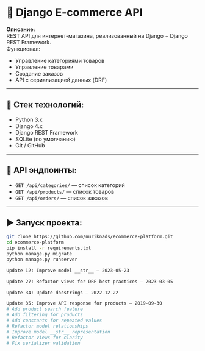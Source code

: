 # 🛒 Django E-commerce API

**Описание:**  
REST API для интернет-магазина, реализованный на Django + Django REST Framework.  
Функционал:
- Управление категориями товаров
- Управление товарами
- Создание заказов
- API с сериализацией данных (DRF)

---

## 🚀 Стек технологий:
- Python 3.x
- Django 4.x
- Django REST Framework
- SQLite (по умолчанию)
- Git / GitHub

---

## 🔗 API эндпоинты:
- `GET /api/categories/` — список категорий
- `GET /api/products/` — список товаров
- `GET /api/orders/` — список заказов

---

## ▶ Запуск проекта:
```bash
git clone https://github.com/nuriknads/ecommerce-platform.git
cd ecommerce-platform
pip install -r requirements.txt
python manage.py migrate
python manage.py runserver

Update 12: Improve model __str__ — 2023-05-23

Update 27: Refactor views for DRF best practices — 2023-03-05

Update 34: Update docstrings — 2022-12-22

Update 35: Improve API response for products — 2019-09-30
# Add product search feature
# Add filtering for products
# Add constants for repeated values
# Refactor model relationships
# Improve model __str__ representation
# Refactor views for clarity
# Fix serializer validation
